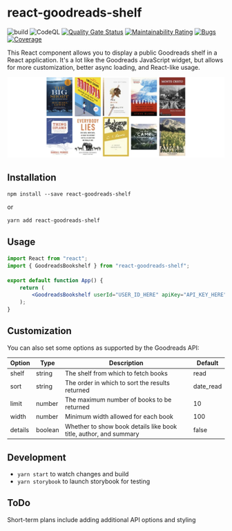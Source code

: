 # react-goodreads-shelf
![build](https://github.com/kylekarpack/react-goodreads-shelf/workflows/build/badge.svg) ![CodeQL](https://github.com/kylekarpack/react-goodreads-shelf/workflows/CodeQL/badge.svg) [![Quality Gate Status](https://sonarcloud.io/api/project_badges/measure?project=kylekarpack_react-goodreads-shelf&metric=alert_status)](https://sonarcloud.io/dashboard?id=kylekarpack_react-goodreads-shelf)
[![Maintainability Rating](https://sonarcloud.io/api/project_badges/measure?project=kylekarpack_react-goodreads-shelf&metric=sqale_rating)](https://sonarcloud.io/dashboard?id=kylekarpack_react-goodreads-shelf)
 [![Bugs](https://sonarcloud.io/api/project_badges/measure?project=kylekarpack_react-goodreads-shelf&metric=bugs)](https://sonarcloud.io/dashboard?id=kylekarpack_react-goodreads-shelf)
 [![Coverage](https://sonarcloud.io/api/project_badges/measure?project=kylekarpack_react-goodreads-shelf&metric=coverage)](https://sonarcloud.io/dashboard?id=kylekarpack_react-goodreads-shelf)

This React component allows you to display a public Goodreads shelf in a React application. It's a lot like the Goodreads JavaScript widget, but allows for more customization, better async loading, and React-like usage.

![Example image](/sample/sample.png)

## Installation

```
npm install --save react-goodreads-shelf
```
or
```
yarn add react-goodreads-shelf
```

## Usage

```jsx
import React from "react";
import { GoodreadsBookshelf } from "react-goodreads-shelf";

export default function App() {
	return (
		<GoodreadsBookshelf userId="USER_ID_HERE" apiKey="API_KEY_HERE" />
	);
}
```

## Customization

You can also set some options as supported by the Goodreads API:

| Option | Type | Description | Default |
| ------ | ---- | ----------- | ------- |
| shelf  | string | The shelf from which to fetch books | read
| sort  | string | The order in which to sort the results returned | date_read
| limit  | number | The maximum number of books to be returned | 10
| width | number | Minimum width allowed for each book | 100
| details | boolean | Whether to show book details like book title, author, and summary | false

## Development
- `yarn start` to watch changes and build
- `yarn storybook` to launch storybook for testing

## ToDo

Short-term plans include adding additional API options and styling
